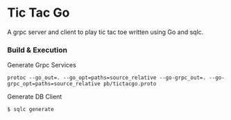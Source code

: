# Tic Tac Go
A grpc server and client to play tic tac toe written using Go and sqlc.

### Build & Execution

Generate Grpc Services

`protoc --go_out=. --go_opt=paths=source_relative --go-grpc_out=. --go-grpc_opt=paths=source_relative pb/tictacgo.proto`

Generate DB Client

`$ sqlc generate`